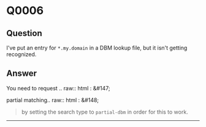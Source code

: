 Q0006
=====

Question
--------

I've put an entry for `*.my.domain` in a DBM lookup file, but it isn't
getting recognized.

Answer
------

You need to request .. raw:: html
:   &\#147;

partial matching.. raw:: html
:   &\#148;

> by setting the search type to `partial-dbm` in order for this to work.

* * * * *
